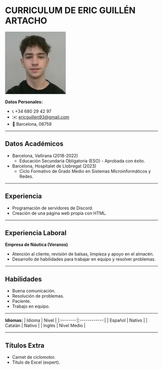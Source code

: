 # CURRICULUM DE ERIC GUILLÉN ARTACHO

<img src="https://raw.githubusercontent.com/EricGuillen93/EricGuillen93.github.io/main/foto%20eric.png" width="200">

**Datos Personales:**
- 📞 +34 680 29 42 97
- ✉️ ericguillen93@gmail.com
- 📍 Barcelona, 08759

---

## Datos Académicos
- Barcelona, Vallirana (2018-2022)
  - Educación Secundaria Obligatoria (ESO) - Aprobada con éxito.
- Barcelona, Hospitalet de Llobregat (2023)
  - Ciclo Formativo de Grado Medio en Sistemas Microinformáticos y Redes.

---

## Experiencia
- Programación de servidores de Discord.
- Creación de una página web propia con HTML.

---

## Experiencia Laboral
**Empresa de Náutica (Veranos)**
- Atención al cliente, revisión de balsas, limpieza y apoyo en el almacén.
- Desarrollo de habilidades para trabajar en equipo y resolver problemas.

---

## Habilidades
- Buena comunicación.
- Resolución de problemas.
- Paciente.
- Trabajo en equipo.

---

**Idiomas:**
| Idioma   | Nivel        |
|:--------:|:------------:|
| Español  | Nativo       |
| Catalán  | Nativo       |
| Inglés   | Nivel Medio  |

---

## Títulos Extra
- Carnet de ciclomotor.
- Título de Excel (expert).

